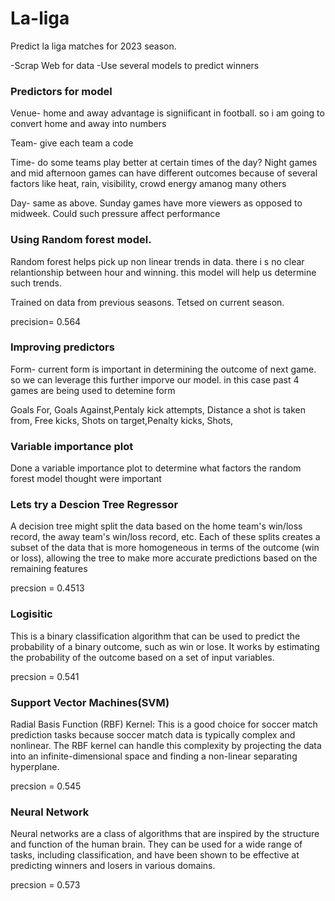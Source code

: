 # La-liga
Predict la liga matches for 2023 season.


-Scrap Web for data
-Use several models to predict winners


### Predictors for model
Venue- home and away advantage is signiificant in football. so i am going to convert home and away into numbers

Team- give each team a code

Time- do some teams play better at certain times of the day? Night games and mid afternoon games can have different outcomes because of several factors like heat, rain, visibility, crowd energy amanog many others

Day- same as above. Sunday games have more viewers as opposed to midweek. Could such pressure affect performance



### Using Random forest model. 
Random forest helps pick up non linear trends in data. there i s no clear relantionship between hour and winning. this model will help us determine such trends.

Trained on data from previous seasons.
Tetsed on current season.

precision= 0.564

### Improving predictors 
Form- current form is important in determining the outcome of next game. so we can leverage this further imporve our model. in this case past 4 games are being used to detemine form

Goals For, Goals Against,Pentaly kick attempts, Distance a shot is taken from, Free kicks, Shots on target,Penalty kicks, Shots, 


### Variable importance plot 
Done a variable importance plot to determine what factors the random forest model thought were important

### Lets try a Descion Tree Regressor
A decision tree might split the data based on the home team's win/loss record, the away team's win/loss record, etc. Each of these splits creates a subset of the data that is more homogeneous in terms of the outcome (win or loss), allowing the tree to make more accurate predictions based on the remaining features

precsion = 0.4513


### Logisitic
This is a binary classification algorithm that can be used to predict the probability of a binary outcome, such as win or lose. It works by estimating the probability of the outcome based on a set of input variables.

precsion = 0.541

### Support Vector Machines(SVM) 
Radial Basis Function (RBF) Kernel: This is a good choice for soccer match prediction tasks because soccer match data is typically complex and nonlinear. The RBF kernel can handle this complexity by projecting the data into an infinite-dimensional space and finding a non-linear separating hyperplane.

precsion = 0.545


### Neural Network 
Neural networks are a class of algorithms that are inspired by the structure and function of the human brain. They can be used for a wide range of tasks, including classification, and have been shown to be effective at predicting winners and losers in various domains. 


precsion = 0.573
